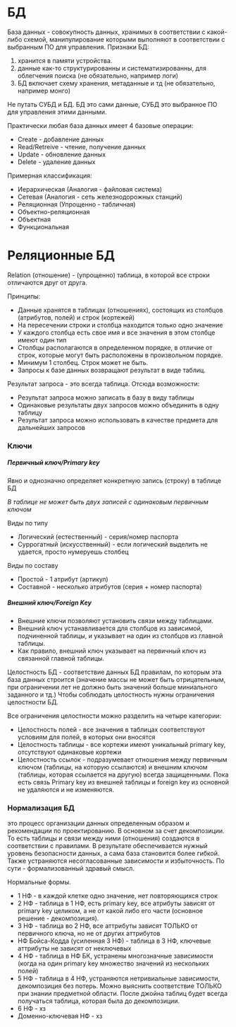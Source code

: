 # БД
База данных -  совокупность данных, хранимых в соответствии с какой-либо схемой, манипулирование которыми выполняют в соответствии с выбранным ПО для управления.
Признаки БД:
1) хранится в памяти устройства.
2) данные как-то структурированны и систематизированны, для облегчения поиска (не обязательно, например логи)
3) БД включает схему хранения, метаданные и тд (не обязательно, например монго)

Не путать СУБД и БД. БД это сами данные, СУБД это выбранное ПО для управления этими данными.

Практически любая база данных имеет 4 базовые операции:
- Create - добавление данных
- Read/Retreive - чтение, получение данных
- Update - обновление данных
- Delete - удаление данных

Примерная классификация:
- Иерархическая (Аналогия - файловая система)
- Сетевая (Аналогия - сеть железнодорожных станций)
- Реляционная (Упрощенно - табличная)
- Объектно-реляционная
- Объектная
- Функциональная

# Реляционные БД

Relation (отношение) - (упрощенно) таблица, в которой все строки отличаются друг от друга.

Принципы:
- Данные хранятся в таблицах (отношениях), состоящих из столбцов (атрибутов, полей) и строк (кортежей)
- На пересечении строки и столбца находится только одно значение
- У каждого столбца есть свое имя и все значения в этом столбце имеют один тип
- Столбцы располагаются в определенном порядке, в отличие от строк, которые могут быть расположены в произвольном порядке. 
- Минимум 1 столбец. Строк может не быть. 
- Запросы к базе данных возвращают результат в виде таблиц.

Результат запроса - это всегда таблица. Отсюда возможности:

- Результат запроса можно записать в базу в виду таблицы
- Одинаковые результаты двух запросов можно объединить в одну таблицу
- Результат запроса можно использовать в качестве предмета для дальнейших запросов

### Ключи

##### Первичный ключ/Primary key
Явно и однозначно определяет конкретную запись (строку) в таблице БД

*В таблице не может быть двух записей с одинаковым первичным ключом*

Виды по типу
- Логический (естественный) - серия/номер паспорта
- Суррогатный (искусственный) - если логический выделить не удается, просто нумеруешь столбец

Виды по составу
- Простой - 1 атрибут (артикул)
- Составной - несколько атрибутов (серия + номер паспорта)

##### Внешний ключ/Foreign Key
- Внешние ключи позволяют установить связи между таблицами. 
- Внешний ключ устанавливается для столбцов из зависимой, подчиненной таблицы, и указывает на один из столбцов из главной таблицы. 
- Как правило, внешний ключ указывает на первичный ключ из связанной главной таблицы.


Целостность БД - соответствие данных БД правилам, по которым эта база данных строится (значение массы не может быть отрицательным, при ограничении лет не должно быть значений больше миниального заданного и тд.)
Чтобы соблюдать целостность нужны ограничения целостности БД.

Все ограничения целостности можно разделить на четыре категории:
- Целостность полей - все значения в таблицах соответствуют условиям для полей, в которых они вносятся
- Целостность таблицы - все кортежи имеют уникальный primary key, отсутствуют одинаковые кортежи
- Целостность ссылок - подразумевает отношения между первичным ключом (таблицы, на которую ссылаются) и внешним ключом (таблицы, которая ссылается на другую) всегда защищенными. Пока есть связь Primary key из внешней таблицы и foreign key из основной не удаляются и не изменяются.

### Нормализация БД 
это процесс организации данных определенным образом и рекомендации по проектированию. В основном за счет декомпозиции.
То есть таблицы и связи между ними (отношения) создаются в соответствии с правилами. 
В результате обеспечивается нужный уровень безопасности данных, а сама база становится более гибкой. Также устраняются несогласованные зависимости и избыточность. 
По сути - формализованный здравый смысл.

Нормальные формы.
- 1 НФ - в каждой клетке одно значение, нет повторяющихся строк
- 2 НФ - таблица в 1 НФ, есть primary key, все атрибуты зависят от primary key целиком, а не от какой либо его части (основное решение - декомпозиция).
- 3 НФ - таблица во 2 НФ, все аттрибуты зависят ТОЛЬКО от первичного ключа, но не от других аттрибутов
- НФ Бойса-Кодда (усиленная 3 НФ) - таблица в 3 НФ, ключевые аттрибуты не зависят от неключевых
- 4 НФ - таблица в НФ БК, устранены многозначные зависимости (когда на один primary key множество значений из нескольких полей)
- 5 НФ - таблица в 4 НФ, устраняются нетривиальные зависимости, декомпозиция без потерь. Можно выяснить соответствие ТОЛЬКО при знании предметной области. После джойна таблиц будет всегда получаться таблица, которая была до декомпозиции.
- 6 НФ - хз
- Доменно-ключевая НФ - хз


